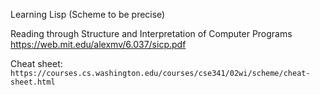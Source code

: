 Learning Lisp (Scheme to be precise)

Reading through Structure and Interpretation of Computer Programs
https://web.mit.edu/alexmv/6.037/sicp.pdf


Cheat sheet: ```https://courses.cs.washington.edu/courses/cse341/02wi/scheme/cheat-sheet.html```